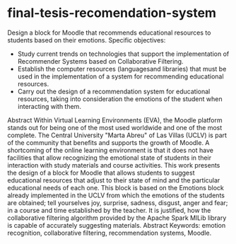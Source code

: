 # final-tesis-recomendation-system
Design a block for Moodle that recommends educational resources to students based on their emotions.
Specific objectives:
- Study current trends on technologies that support the implementation of Recommender Systems based on Collaborative Filtering.
- Establish the computer resources (languagesand libraries) that must be used in the implementation of a system for recommending educational resources.
- Carry out the design of a recommendation system for educational resources, taking into consideration the emotions of the student when interacting with them.

Abstract
Within Virtual Learning Environments (EVA), the Moodle platform stands out for being one of the
most used worldwide and one of the most complete. The Central University "Marta Abreu" of Las
Villas (UCLV) is part of the community that benefits and supports the growth of Moodle. A shortcoming of the online learning environment is that it does not have facilities that allow recognizing the
emotional state of students in their interaction with study materials and course activities. This work
presents the design of a block for Moodle that allows students to suggest educational resources that
adjust to their state of mind and the particular educational needs of each one. This block is based on
the Emotions block already implemented in the UCLV from which the emotions of the students are
obtained; tell yourselves joy, surprise, sadness, disgust, anger and fear; in a course and time established by the teacher. It is justified, how the collaborative filtering algorithm provided by the Apache
Spark MlLib library is capable of accurately suggesting materials.
Abstract Keywords: emotion recognition, collaborative filtering, recommendation systems, Moodle.
